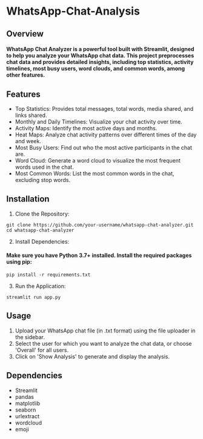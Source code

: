 # WhatsApp-Chat-Analysis
## Overview
#### WhatsApp Chat Analyzer is a powerful tool built with Streamlit, designed to help you analyze your WhatsApp chat data. This project preprocesses chat data and provides detailed insights, including top statistics, activity timelines, most busy users, word clouds, and common words, among other features.

## Features
* Top Statistics: Provides total messages, total words, media shared, and links shared.
* Monthly and Daily Timelines: Visualize your chat activity over time.
* Activity Maps: Identify the most active days and months.
* Heat Maps: Analyze chat activity patterns over different times of the day and week.
* Most Busy Users: Find out who the most active participants in the chat are.
* Word Cloud: Generate a word cloud to visualize the most frequent words used in the chat.
* Most Common Words: List the most common words in the chat, excluding stop words.

## Installation
1. Clone the Repository:
```
git clone https://github.com/your-username/whatsapp-chat-analyzer.git
cd whatsapp-chat-analyzer
```
2. Install Dependencies:
#### Make sure you have Python 3.7+ installed. Install the required packages using pip:
```
pip install -r requirements.txt
```
3. Run the Application:
```
streamlit run app.py
```
## Usage
1. Upload your WhatsApp chat file (in .txt format) using the file uploader in the sidebar.
2. Select the user for which you want to analyze the chat data, or choose 'Overall' for all users.
3. Click on 'Show Analysis' to generate and display the analysis.

## Dependencies
* Streamlit
* pandas
* matplotlib
* seaborn
* urlextract
* wordcloud
* emoji
